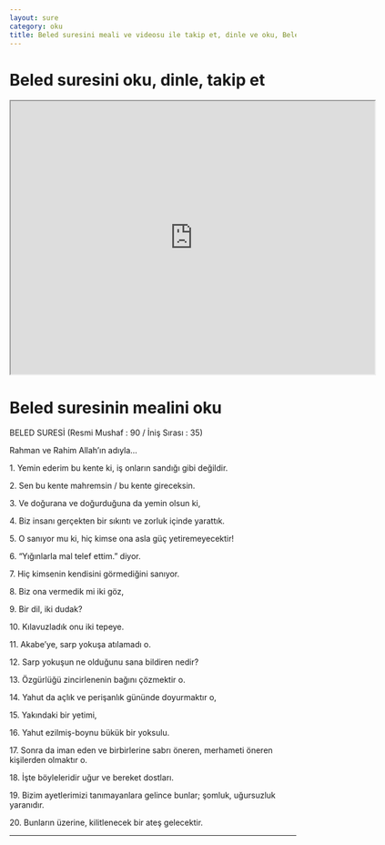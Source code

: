 ```yaml
---
layout: sure
category: oku
title: Beled suresini meali ve videosu ile takip et, dinle ve oku, Beled dinle, Beled meali.
---
```


<div class="container">
  <div class="row">
    <div class="col-lg-12">
      <h1>Beled suresini oku, dinle, takip et</h1>
      <div class="div-youtube-embed">
        <iframe width="640" height="480" src="https://www.youtube.com/embed/http://">frameborder="0" allowfullscreen></iframe>
      </div>
    </div>
  </div>

  <div class="row">
    <div class="col-lg-12">
      <h1>Beled suresinin mealini oku</h1>
      <div><p>BELED SURESİ (Resmi Mushaf : 90 / İniş Sırası : 35)</p><p>Rahman ve Rahim Allah’ın adıyla…</p><p></p><p></p><p>1. Yemin ederim bu kente ki, iş onların sandığı gibi değildir.</p><p></p><p></p><p>2. Sen bu kente mahremsin / bu kente gireceksin.</p><p></p><p></p><p>3. Ve doğurana ve doğurduğuna da yemin olsun ki,</p><p></p><p></p><p>4. Biz insanı gerçekten bir sıkıntı ve zorluk içinde yarattık.</p><p></p><p></p><p>5. O sanıyor mu ki, hiç kimse ona asla güç yetiremeyecektir!</p><p></p><p></p><p>6. “Yığınlarla mal telef ettim.” diyor.</p><p></p><p></p><p>7. Hiç kimsenin kendisini görmediğini sanıyor.</p><p></p><p></p><p>8. Biz ona vermedik mi iki göz,</p><p></p><p></p><p>9. Bir dil, iki dudak?</p><p></p><p></p><p>10. Kılavuzladık onu iki tepeye.</p><p></p><p></p><p>11. Akabe’ye, sarp yokuşa atılamadı o.</p><p></p><p></p><p>12. Sarp yokuşun ne olduğunu sana bildiren nedir?</p><p></p><p></p><p>13. Özgürlüğü zincirlenenin bağını çözmektir o.</p><p></p><p></p><p>14. Yahut da açlık ve perişanlık gününde doyurmaktır o,</p><p></p><p></p><p>15. Yakındaki bir yetimi,</p><p></p><p></p><p>16. Yahut ezilmiş-boynu bükük bir yoksulu.</p><p></p><p></p><p>17. Sonra da iman eden ve birbirlerine sabrı öneren, merhameti öneren kişilerden olmaktır o.</p><p></p><p></p><p>18. İşte böyleleridir uğur ve bereket dostları.</p><p></p><p></p><p>19. Bizim ayetlerimizi tanımayanlara gelince bunlar; şomluk, uğursuzluk yaranıdır.</p><p></p><p></p><p>20. Bunların üzerine, kilitlenecek bir ateş gelecektir.</p><p></p><p></p><p></p><p></p></div>
    </div>
  </div>
</div>
<hr />